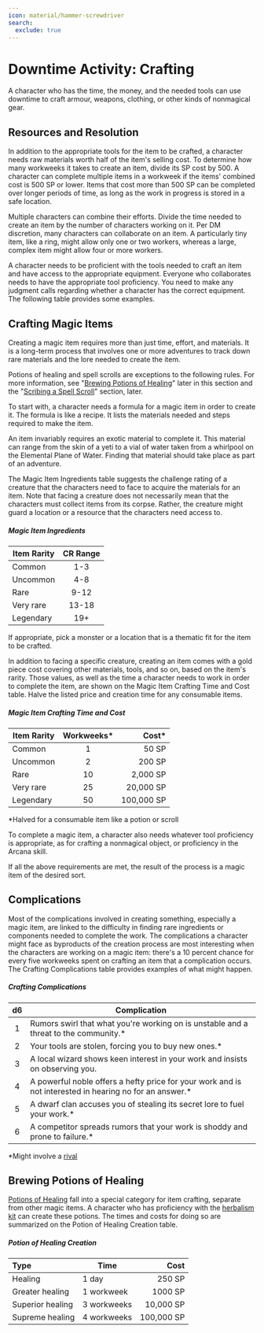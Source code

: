 ```yaml
---
icon: material/hammer-screwdriver
search:
  exclude: true
---
```


# Downtime Activity: Crafting

A character who has the time, the money, and the needed tools can use downtime to craft armour, weapons, clothing, or other kinds of nonmagical gear.

## Resources and Resolution

In addition to the appropriate tools for the item to be crafted, a character needs raw materials worth half of the item's selling cost. To determine how many workweeks it takes to create an item, divide its SP cost by 500. A character can complete multiple items in a workweek if the items' combined cost is 500 SP or lower. Items that cost more than 500 SP can be completed over longer periods of time, as long as the work in progress is stored in a safe location.

Multiple characters can combine their efforts. Divide the time needed to create an item by the number of characters working on it. Per DM discretion, many characters can collaborate on an item. A particularly tiny item, like a ring, might allow only one or two workers, whereas a large, complex item might allow four or more workers.

A character needs to be proficient with the tools needed to craft an item and have access to the appropriate equipment. Everyone who collaborates needs to have the appropriate tool proficiency. You need to make any judgment calls regarding whether a character has the correct equipment. The following table provides some examples.

## Crafting Magic Items

Creating a magic item requires more than just time, effort, and materials. It is a long-term process that involves one or more adventures to track down rare materials and the lore needed to create the item.

Potions of healing and spell scrolls are exceptions to the following rules. For more information, see "[Brewing Potions of Healing](#brewing-potions-of-healing)" later in this section and the "[Scribing a Spell Scroll](scribing-scroll.md)" section, later.

To start with, a character needs a formula for a magic item in order to create it. The formula is like a recipe. It lists the materials needed and steps required to make the item.

An item invariably requires an exotic material to complete it. This material can range from the skin of a yeti to a vial of water taken from a whirlpool on the Elemental Plane of Water. Finding that material should take place as part of an adventure.

The Magic Item Ingredients table suggests the challenge rating of a creature that the characters need to face to acquire the materials for an item. Note that facing a creature does not necessarily mean that the characters must collect items from its corpse. Rather, the creature might guard a location or a resource that the characters need access to.

##### Magic Item Ingredients

| Item Rarity | CR Range
|---|:-:|
| Common | 1-3 |
| Uncommon | 4-8 | 
| Rare | 9-12 | 
| Very rare | 13-18 | 
| Legendary | 19+ | 

If appropriate, pick a monster or a location that is a thematic fit for the item to be crafted. 

In addition to facing a specific creature, creating an item comes with a gold piece cost covering other materials, tools, and so on, based on the item's rarity. Those values, as well as the time a character needs to work in order to complete the item, are shown on the Magic Item Crafting Time and Cost table. Halve the listed price and creation time for any consumable items.

##### Magic Item Crafting Time and Cost

| Item Rarity | Workweeks* | Cost* |
|---|:-:|--:|
| Common | 1 | 50 SP |
| Uncommon | 2 | 200 SP |
| Rare | 10 | 2,000 SP |
| Very rare | 25 | 20,000 SP |
| Legendary | 50 | 100,000 SP |

*Halved for a consumable item like a potion or scroll

To complete a magic item, a character also needs whatever tool proficiency is appropriate, as for crafting a nonmagical object, or proficiency in the Arcana skill.

If all the above requirements are met, the result of the process is a magic item of the desired sort.

## Complications

Most of the complications involved in creating something, especially a magic item, are linked to the difficulty in finding rare ingredients or components needed to complete the work. The complications a character might face as byproducts of the creation process are most interesting when the characters are working on a magic item: there's a 10 percent chance for every five workweeks spent on crafting an item that a complication occurs. The Crafting Complications table provides examples of what might happen.

##### Crafting Complications

| d6 | Complication |
|:-:|---|
| 1 | Rumors swirl that what you're working on is unstable and a threat to the community.* |
| 2 | Your tools are stolen, forcing you to buy new ones.* |
| 3 | A local wizard shows keen interest in your work and insists on observing you. |
| 4 | A powerful noble offers a hefty price for your work and is not interested in hearing no for an answer.* |
| 5 | A dwarf clan accuses you of stealing its secret lore to fuel your work.* |
| 6 | A competitor spreads rumors that your work is shoddy and prone to failure.* |

*Might involve a [rival]

## Brewing Potions of Healing

[Potions of Healing](../../equipment/consumeables/potion.md#healing-potion) fall into a special category for item crafting, separate from other magic items. A character who has proficiency with the [herbalism kit] can create these potions. The times and costs for doing so are summarized on the Potion of Healing Creation table.

##### Potion of Healing Creation

| Type | Time | Cost |
|:--|---|--:|
| Healing | 1 day | 250 SP |
| Greater healing | 1 workweek | 1000 SP |
| Superior healing | 3 workweeks | 10,000 SP |
| Supreme healing | 4 workweeks | 100,000 SP |

[Healing Potion]: ../../equipment/consumeables/potion.md#healing-potion
[Herbalism Kit]: ../../equipment/tools/artisan-tools.md#herbalism-kit
[Leatherworker's Tools]: ../../equipment/tools/artisan-tools.md#leatherworkers-tools
[Smith's Tools]: ../../equipment/tools/artisan-tools.md#smiths-tools
[Weaver's Tools]: ../../equipment/tools/artisan-tools.md#weavers-tools

[rival]: index.md#rivals